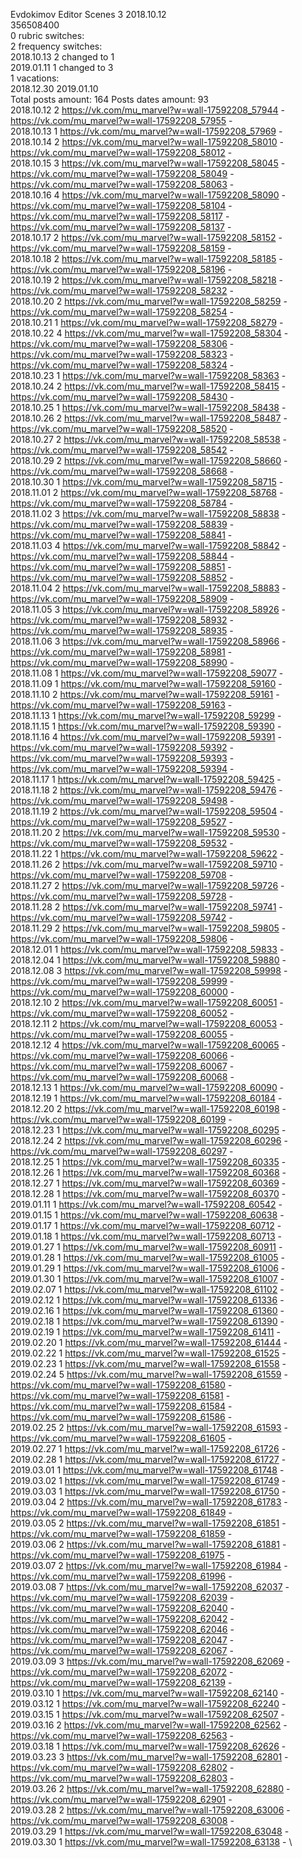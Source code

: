 Evdokimov	Editor Scenes 3 2018.10.12\
356508400\
0 rubric switches:\
2 frequency switches:\
2018.10.13 2 changed to 1 \
2019.01.11 1 changed to 3 \
1 vacations:\
2018.12.30 2019.01.10 \
Total posts amount: 164	Posts dates amount: 93\
2018.10.12 2 https://vk.com/mu_marvel?w=wall-17592208_57944 - https://vk.com/mu_marvel?w=wall-17592208_57955 - \
2018.10.13 1 https://vk.com/mu_marvel?w=wall-17592208_57969 - \
2018.10.14 2 https://vk.com/mu_marvel?w=wall-17592208_58010 - https://vk.com/mu_marvel?w=wall-17592208_58012 - \
2018.10.15 3 https://vk.com/mu_marvel?w=wall-17592208_58045 - https://vk.com/mu_marvel?w=wall-17592208_58049 - https://vk.com/mu_marvel?w=wall-17592208_58063 - \
2018.10.16 4 https://vk.com/mu_marvel?w=wall-17592208_58090 - https://vk.com/mu_marvel?w=wall-17592208_58104 - https://vk.com/mu_marvel?w=wall-17592208_58117 - https://vk.com/mu_marvel?w=wall-17592208_58137 - \
2018.10.17 2 https://vk.com/mu_marvel?w=wall-17592208_58152 - https://vk.com/mu_marvel?w=wall-17592208_58159 - \
2018.10.18 2 https://vk.com/mu_marvel?w=wall-17592208_58185 - https://vk.com/mu_marvel?w=wall-17592208_58196 - \
2018.10.19 2 https://vk.com/mu_marvel?w=wall-17592208_58218 - https://vk.com/mu_marvel?w=wall-17592208_58232 - \
2018.10.20 2 https://vk.com/mu_marvel?w=wall-17592208_58259 - https://vk.com/mu_marvel?w=wall-17592208_58254 - \
2018.10.21 1 https://vk.com/mu_marvel?w=wall-17592208_58279 - \
2018.10.22 4 https://vk.com/mu_marvel?w=wall-17592208_58304 - https://vk.com/mu_marvel?w=wall-17592208_58306 - https://vk.com/mu_marvel?w=wall-17592208_58323 - https://vk.com/mu_marvel?w=wall-17592208_58324 - \
2018.10.23 1 https://vk.com/mu_marvel?w=wall-17592208_58363 - \
2018.10.24 2 https://vk.com/mu_marvel?w=wall-17592208_58415 - https://vk.com/mu_marvel?w=wall-17592208_58430 - \
2018.10.25 1 https://vk.com/mu_marvel?w=wall-17592208_58438 - \
2018.10.26 2 https://vk.com/mu_marvel?w=wall-17592208_58487 - https://vk.com/mu_marvel?w=wall-17592208_58520 - \
2018.10.27 2 https://vk.com/mu_marvel?w=wall-17592208_58538 - https://vk.com/mu_marvel?w=wall-17592208_58542 - \
2018.10.29 2 https://vk.com/mu_marvel?w=wall-17592208_58660 - https://vk.com/mu_marvel?w=wall-17592208_58668 - \
2018.10.30 1 https://vk.com/mu_marvel?w=wall-17592208_58715 - \
2018.11.01 2 https://vk.com/mu_marvel?w=wall-17592208_58768 - https://vk.com/mu_marvel?w=wall-17592208_58784 - \
2018.11.02 3 https://vk.com/mu_marvel?w=wall-17592208_58838 - https://vk.com/mu_marvel?w=wall-17592208_58839 - https://vk.com/mu_marvel?w=wall-17592208_58841 - \
2018.11.03 4 https://vk.com/mu_marvel?w=wall-17592208_58842 - https://vk.com/mu_marvel?w=wall-17592208_58844 - https://vk.com/mu_marvel?w=wall-17592208_58851 - https://vk.com/mu_marvel?w=wall-17592208_58852 - \
2018.11.04 2 https://vk.com/mu_marvel?w=wall-17592208_58883 - https://vk.com/mu_marvel?w=wall-17592208_58909 - \
2018.11.05 3 https://vk.com/mu_marvel?w=wall-17592208_58926 - https://vk.com/mu_marvel?w=wall-17592208_58932 - https://vk.com/mu_marvel?w=wall-17592208_58935 - \
2018.11.06 3 https://vk.com/mu_marvel?w=wall-17592208_58966 - https://vk.com/mu_marvel?w=wall-17592208_58981 - https://vk.com/mu_marvel?w=wall-17592208_58990 - \
2018.11.08 1 https://vk.com/mu_marvel?w=wall-17592208_59077 - \
2018.11.09 1 https://vk.com/mu_marvel?w=wall-17592208_59160 - \
2018.11.10 2 https://vk.com/mu_marvel?w=wall-17592208_59161 - https://vk.com/mu_marvel?w=wall-17592208_59163 - \
2018.11.13 1 https://vk.com/mu_marvel?w=wall-17592208_59299 - \
2018.11.15 1 https://vk.com/mu_marvel?w=wall-17592208_59390 - \
2018.11.16 4 https://vk.com/mu_marvel?w=wall-17592208_59391 - https://vk.com/mu_marvel?w=wall-17592208_59392 - https://vk.com/mu_marvel?w=wall-17592208_59393 - https://vk.com/mu_marvel?w=wall-17592208_59394 - \
2018.11.17 1 https://vk.com/mu_marvel?w=wall-17592208_59425 - \
2018.11.18 2 https://vk.com/mu_marvel?w=wall-17592208_59476 - https://vk.com/mu_marvel?w=wall-17592208_59498 - \
2018.11.19 2 https://vk.com/mu_marvel?w=wall-17592208_59504 - https://vk.com/mu_marvel?w=wall-17592208_59527 - \
2018.11.20 2 https://vk.com/mu_marvel?w=wall-17592208_59530 - https://vk.com/mu_marvel?w=wall-17592208_59532 - \
2018.11.22 1 https://vk.com/mu_marvel?w=wall-17592208_59622 - \
2018.11.26 2 https://vk.com/mu_marvel?w=wall-17592208_59710 - https://vk.com/mu_marvel?w=wall-17592208_59708 - \
2018.11.27 2 https://vk.com/mu_marvel?w=wall-17592208_59726 - https://vk.com/mu_marvel?w=wall-17592208_59728 - \
2018.11.28 2 https://vk.com/mu_marvel?w=wall-17592208_59741 - https://vk.com/mu_marvel?w=wall-17592208_59742 - \
2018.11.29 2 https://vk.com/mu_marvel?w=wall-17592208_59805 - https://vk.com/mu_marvel?w=wall-17592208_59806 - \
2018.12.01 1 https://vk.com/mu_marvel?w=wall-17592208_59833 - \
2018.12.04 1 https://vk.com/mu_marvel?w=wall-17592208_59880 - \
2018.12.08 3 https://vk.com/mu_marvel?w=wall-17592208_59998 - https://vk.com/mu_marvel?w=wall-17592208_59999 - https://vk.com/mu_marvel?w=wall-17592208_60000 - \
2018.12.10 2 https://vk.com/mu_marvel?w=wall-17592208_60051 - https://vk.com/mu_marvel?w=wall-17592208_60052 - \
2018.12.11 2 https://vk.com/mu_marvel?w=wall-17592208_60053 - https://vk.com/mu_marvel?w=wall-17592208_60055 - \
2018.12.12 4 https://vk.com/mu_marvel?w=wall-17592208_60065 - https://vk.com/mu_marvel?w=wall-17592208_60066 - https://vk.com/mu_marvel?w=wall-17592208_60067 - https://vk.com/mu_marvel?w=wall-17592208_60068 - \
2018.12.13 1 https://vk.com/mu_marvel?w=wall-17592208_60090 - \
2018.12.19 1 https://vk.com/mu_marvel?w=wall-17592208_60184 - \
2018.12.20 2 https://vk.com/mu_marvel?w=wall-17592208_60198 - https://vk.com/mu_marvel?w=wall-17592208_60199 - \
2018.12.23 1 https://vk.com/mu_marvel?w=wall-17592208_60295 - \
2018.12.24 2 https://vk.com/mu_marvel?w=wall-17592208_60296 - https://vk.com/mu_marvel?w=wall-17592208_60297 - \
2018.12.25 1 https://vk.com/mu_marvel?w=wall-17592208_60335 - \
2018.12.26 1 https://vk.com/mu_marvel?w=wall-17592208_60368 - \
2018.12.27 1 https://vk.com/mu_marvel?w=wall-17592208_60369 - \
2018.12.28 1 https://vk.com/mu_marvel?w=wall-17592208_60370 - \
2019.01.11 1 https://vk.com/mu_marvel?w=wall-17592208_60542 - \
2019.01.15 1 https://vk.com/mu_marvel?w=wall-17592208_60638 - \
2019.01.17 1 https://vk.com/mu_marvel?w=wall-17592208_60712 - \
2019.01.18 1 https://vk.com/mu_marvel?w=wall-17592208_60713 - \
2019.01.27 1 https://vk.com/mu_marvel?w=wall-17592208_60911 - \
2019.01.28 1 https://vk.com/mu_marvel?w=wall-17592208_61005 - \
2019.01.29 1 https://vk.com/mu_marvel?w=wall-17592208_61006 - \
2019.01.30 1 https://vk.com/mu_marvel?w=wall-17592208_61007 - \
2019.02.07 1 https://vk.com/mu_marvel?w=wall-17592208_61102 - \
2019.02.12 1 https://vk.com/mu_marvel?w=wall-17592208_61336 - \
2019.02.16 1 https://vk.com/mu_marvel?w=wall-17592208_61360 - \
2019.02.18 1 https://vk.com/mu_marvel?w=wall-17592208_61390 - \
2019.02.19 1 https://vk.com/mu_marvel?w=wall-17592208_61411 - \
2019.02.20 1 https://vk.com/mu_marvel?w=wall-17592208_61444 - \
2019.02.22 1 https://vk.com/mu_marvel?w=wall-17592208_61525 - \
2019.02.23 1 https://vk.com/mu_marvel?w=wall-17592208_61558 - \
2019.02.24 5 https://vk.com/mu_marvel?w=wall-17592208_61559 - https://vk.com/mu_marvel?w=wall-17592208_61580 - https://vk.com/mu_marvel?w=wall-17592208_61581 - https://vk.com/mu_marvel?w=wall-17592208_61584 - https://vk.com/mu_marvel?w=wall-17592208_61586 - \
2019.02.25 2 https://vk.com/mu_marvel?w=wall-17592208_61593 - https://vk.com/mu_marvel?w=wall-17592208_61605 - \
2019.02.27 1 https://vk.com/mu_marvel?w=wall-17592208_61726 - \
2019.02.28 1 https://vk.com/mu_marvel?w=wall-17592208_61727 - \
2019.03.01 1 https://vk.com/mu_marvel?w=wall-17592208_61748 - \
2019.03.02 1 https://vk.com/mu_marvel?w=wall-17592208_61749 - \
2019.03.03 1 https://vk.com/mu_marvel?w=wall-17592208_61750 - \
2019.03.04 2 https://vk.com/mu_marvel?w=wall-17592208_61783 - https://vk.com/mu_marvel?w=wall-17592208_61849 - \
2019.03.05 2 https://vk.com/mu_marvel?w=wall-17592208_61851 - https://vk.com/mu_marvel?w=wall-17592208_61859 - \
2019.03.06 2 https://vk.com/mu_marvel?w=wall-17592208_61881 - https://vk.com/mu_marvel?w=wall-17592208_61975 - \
2019.03.07 2 https://vk.com/mu_marvel?w=wall-17592208_61984 - https://vk.com/mu_marvel?w=wall-17592208_61996 - \
2019.03.08 7 https://vk.com/mu_marvel?w=wall-17592208_62037 - https://vk.com/mu_marvel?w=wall-17592208_62039 - https://vk.com/mu_marvel?w=wall-17592208_62040 - https://vk.com/mu_marvel?w=wall-17592208_62042 - https://vk.com/mu_marvel?w=wall-17592208_62046 - https://vk.com/mu_marvel?w=wall-17592208_62047 - https://vk.com/mu_marvel?w=wall-17592208_62067 - \
2019.03.09 3 https://vk.com/mu_marvel?w=wall-17592208_62069 - https://vk.com/mu_marvel?w=wall-17592208_62072 - https://vk.com/mu_marvel?w=wall-17592208_62139 - \
2019.03.10 1 https://vk.com/mu_marvel?w=wall-17592208_62140 - \
2019.03.12 1 https://vk.com/mu_marvel?w=wall-17592208_62240 - \
2019.03.15 1 https://vk.com/mu_marvel?w=wall-17592208_62507 - \
2019.03.16 2 https://vk.com/mu_marvel?w=wall-17592208_62562 - https://vk.com/mu_marvel?w=wall-17592208_62563 - \
2019.03.18 1 https://vk.com/mu_marvel?w=wall-17592208_62626 - \
2019.03.23 3 https://vk.com/mu_marvel?w=wall-17592208_62801 - https://vk.com/mu_marvel?w=wall-17592208_62802 - https://vk.com/mu_marvel?w=wall-17592208_62803 - \
2019.03.26 2 https://vk.com/mu_marvel?w=wall-17592208_62880 - https://vk.com/mu_marvel?w=wall-17592208_62901 - \
2019.03.28 2 https://vk.com/mu_marvel?w=wall-17592208_63006 - https://vk.com/mu_marvel?w=wall-17592208_63008 - \
2019.03.29 1 https://vk.com/mu_marvel?w=wall-17592208_63048 - \
2019.03.30 1 https://vk.com/mu_marvel?w=wall-17592208_63138 - \
